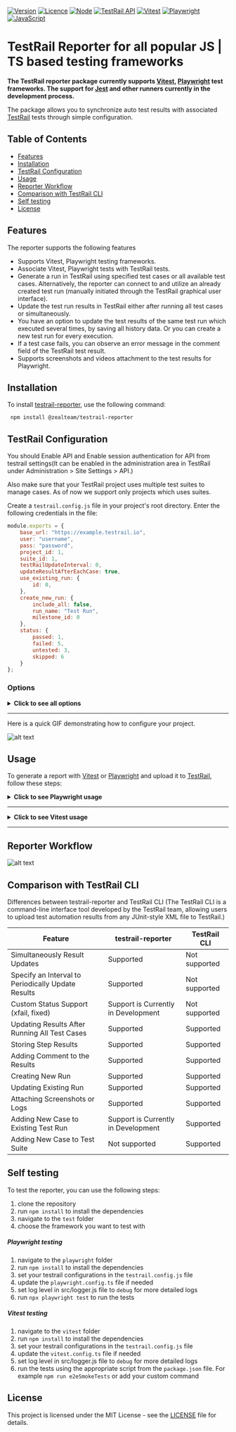 [![Version](https://img.shields.io/badge/version-1.0.0-green)](https://semver.org)
[![Licence](https://img.shields.io/badge/Licence-MIT-green)](https://github.com/zealous-tech/testrail-reporter/blob/main/LICENSE)
[![Node](https://img.shields.io/badge/node->=10.0.0-coral)](https://github.com/zealous-tech/testrail-reporter/blob/main/package.json)
[![TestRail API](https://img.shields.io/badge/TestRail%20API-v2-teal)](https://support.testrail.com/hc/en-us)
[![Vitest](https://img.shields.io/badge/Vitest-1.2.2-darkgreen)](https://vitest.dev/)
[![Playwright](https://img.shields.io/badge/Playwright-1.41.2-blue)](https://playwright.dev/)
[![JavaScript](https://img.shields.io/badge/JavaScript-ES6-yellow)](https://www.javascript.com/)


# TestRail Reporter for all popular JS | TS based testing frameworks


**The TestRail reporter package currently supports [Vitest](https://vitest.dev/), [Playwright](https://playwright.dev/) test frameworks. The support for [Jest](https://jestjs.io/) and other runners currently in the development process.**

The package allows you to synchronize auto test results with associated [TestRail](https://www.testrail.com/) tests through simple configuration.


## Table of Contents

- [Features](#features)
- [Installation](#installation)
- [TestRail Configuration](#testrail-configuration)
- [Usage](#usage)
- [Reporter Workflow](#reporter-workflow)
- [Comparison with TestRail CLI](#comparison-with-testrail-cli)
- [Self testing](#self-testing)
- [License](#license)


## Features

The reporter supports the following features

- Supports Vitest, Playwright testing frameworks.
- Associate Vitest, Playwright tests with TestRail tests.
- Generate a run in TestRail using specified test cases or all available test cases. Alternatively, the reporter can connect to and utilize an already created test run (manually initiated through the TestRail graphical user interface).
- Update the test run results in TestRail either after running all test cases or simultaneously.
- You have an option to update the test results of the same test run which executed several times, by saving all history data. Or you can create a new test run for every execution.
- If a test case fails, you can observe an error message in the comment field of the TestRail test result.
- Supports screenshots and videos attachment to the test results for Playwright.

## Installation

To install [testrail-reporter](https://www.npmjs.com/package/@zealteam/testrail-reporter?activeTab=readme), use the following command:

```code
 npm install @zealteam/testrail-reporter
```

## TestRail Configuration

You should Enable API and Enable session authentication for API from testrail settings(It can be enabled in the administration area in TestRail under Administration > Site Settings > API.)

Also make sure that your TestRail project uses multiple test suites to manage cases. As of now we support only projects which uses suites.

Create a `testrail.config.js` file in your project's root directory. Enter the following credentials in the file:

```javascript
module.exports = {
    base_url: "https://example.testrail.io",
    user: "username",
    pass: "password",
    project_id: 1,
    suite_id: 1,
    testRailUpdateInterval: 0,
    updateResultAfterEachCase: true,
    use_existing_run: {
        id: 0,
    },
    create_new_run: {
        include_all: false,
        run_name: "Test Run",
        milestone_id: 0
    },
    status: {
        passed: 1,
        failed: 5,
        untested: 3,
        skipped: 6
    }
};
```
### Options
<details>
    <summary><b>Click to see all options</b></summary>

- **`base_url`**

    - Replace "https://example.testrail.io" with the actual base URL of your TestRail instance.

- **`user`**

    - Replace "username" with the actual username of your TestRail account.

- **`pass`**

    - Replace "password" with the actual password of your TestRail account.

- **`project_id and suite_id`**

    - Replace the values of project_id's and suite_id's with the corresponding values specific to your project..

- **`testRailUpdateInterval`** - Default is `0` (seconds).

    - When set to 0, the test results will be updated in TestRail after all tests have been executed.
    - If set to another value (e.g., 10), the test results will be updated in TestRail every 10 seconds.
    - If set to a value greater than 59, it will be rounded to minutes, and the results will be updated in TestRail every specified minute.

- **`updateResultAfterEachCase`** - Default is `true`.  Please note that this configuration is only compatible with Playwright.

    - If set to `true` the test results will be updated in TestRail after each test have been executed and `testRailUpdateInterval` config will be ignored.
    - If set to `false` the test results will be updated in TestRail based on the `testRailUpdateInterval` value. 

- **`use_existing_run`**

    - **`id`** - Default is `0`.

        - You have the option to supply an existing test run `id` from your TestRail. When an `id` is provided, your results will be stored in the designated test run, and the reporter will ignore the configurations within the `create_new_run` settings. The same test run will be updated on subsequent runs, and historical data will be maintained within that run.

NOTE: The configs under `create_new_run` will be used if `id` is `0`.

- **`create_new_run`**

    - **`run_name`**

        - If you want to create a new run in TestRail, you can provide a value for `run_name` or the reporter will use the default `Test Run` value. The run name will be composed of the following combination: `'<run_name> <current_date>` (e.g., `Test Run 22.1.2024`).

    - **`include_all`** - Default is `false`

        - When set to false, the newly created TestRail's test run will only include the test cases that are scheduled to execute from Vitest.
        - When set to true, the newly created TestRail's test run will include all test cases within the specified test suite from TestRail.

    - **`milestone_id`** Default is `0`

        - If you have a milestone in your TestRail, you can set the `milestone_id`. The configuration will be ignored if the value is 0.

- **`status`**

    - The `status` configuration in the provided module is a set of status mappings used to interpret and communicate the test results to TestRail. You should configure your case statuses from TestRail(Administration > Customizations > RESULT STATUSES) and set to provided configuration

```javascript
status: {
    passed: 1,
    failed: 5,
    untested: 3,
    skipped: 6
}
```
</details>

---

Here is a quick GIF demonstrating how to configure your project.

![alt text](https://zealous-tech.github.io/testrail-reporter/reporter_installation_and_configuration.gif)

## Usage

To generate a report with [Vitest](https://vitest.dev/) or [Playwright](https://playwright.dev/) and upload it to [TestRail](https://www.testrail.com/), follow these steps:


<details>
    <summary><b>Click to see Playwright usage</b></summary>

##### Add reporter to the config file
Open your config file (e.g., `playwright.config.js` or `playwright.config.ts`)
and add `'@zealteam/testrail-reporter'` into the `reporters` array.

```javascript
export default defineConfig({

...

    reporter: [['list'], ['@zealteam/testrail-reporter']],

...

});
```


##### Update test case with TestRail ID
Write your tests using Playwright, ensuring that each test has appropriate assertions and result statuses.
You should include the TestRail test case IDs in the test names to link it to corresponding case. For example:

```javascript
test("@C123 has title", async ({ page }) => {
    // Test logic here
});
```

In above example @C123 represents the TestRail test ID.
Replace '@C123' with the actual test ID from TestRail.


> **WARNING:**
> If your test cases are already created in TestRail and has a test step,
> you should write your test cases in a way that the test steps are executed in the same order as in TestRail.

Test case example with test steps
```javascript
test("@C123 has title", async ({ page }) => {
    await test.step("Step 1", async () => {
        // test step logic here
    });
    await test.step("Step 2", async () => {
        // test step logic here
    });
});
```

##### Schreenshots and Videos
No extra configuration is needed in the testrail.config.js file. Instead,
 you can use Playwright configurations to generate screenshots and videos.

For instance, if you want to capture a screenshot when a test fails,
you should include the following configuration in your config file (e.g., `playwright.config.js` or `playwright.config.ts`):

```javascript
export default defineConfig({

...

    use: {
        screenshot: 'only-on-failure',
        video: 'retain-on-failure',
    },

...

});
```
Generated screenshots will be available in testrail run tests' attachments.


##### Run your tests

```code
npx playwright test
```

> **INFO:**
>
> The TestRail reporter will collect the test results,
> and will automatically update the test results in TestRail Test Run.
>
> TestRail Run url will be printed in the console after the test execution.


</details>

---

<details>
    <summary><b>Click to see Vitest usage</b></summary>

##### Add reporter to the config file
Open your config file (e.g., `vitest.config.js` or `vitest.config.ts`) and add `'@zealteam/testrail-reporter'` into the `reporters` array.

```javascript
teardownTimeout: 200000,
reporters: ['default', '@zealteam/testrail-reporter'],
```

> **WARNING:**
>
> It is advisable to include the `teardownTimeout` in any of these configurations since the reporter may run after the tests have completed, and setting it to a large number is recommended.
>
> **You must include the `default` runner or your tests won't run properly.**
>


##### Update test case with TestRail ID
Write your tests using Vitest, ensuring that each test has appropriate assertions and result statuses.
You should include the TestRail test case IDs in the test names to link it to corresponding case. For example:

```javascript
it('@C123 adds 1 + 2 to equal 3', async () => {
    expect(1 + 2).toBe(3);
});
```

In above example @C123 represents the TestRail test ID.
Replace '@C123' with the actual test ID from TestRail.


> **WARNING:**
> **Test steps are not supported in Vitest.**


##### Schreenshots
Need to have configured provider to capture screenshots for failed test cases.

For instance, if you want to capture a screenshot when a test fails,
you should include the following configuration in your config file (e.g., `vitest.config.js` or `vite.config.js`):

```javascript
export default defineConfig({

...

    test: {
        environment: 'jsdom',
        browser: {
            enabled: true,
            // browser name is required
            name: '<browser>', // chromium, firefox, webkit
            provider: 'playwright', // or 'webdriverio'
            screenshotFailures: true,
            // screenshots will be saved in this directory
            screenshotDirectory: '<path>',
        },
    },

...

});
```

NOTE: regardless your provider choice, you should install the corresponding provider package.

For more details about the provider installation visit <a href="https://vitest.dev/guide/browser/#provider-installation" target="_blank">Vitest documentation</a>.

Vitest provider configuration is available in <a href="https://vitest.dev/guide/browser/#provider-configuration" target="_blank">Vitest documentation</a>.

Generated screenshots will be available in testrail run tests' attachments.



##### Run your tests

```code
npx vitest test
```

or

```code
npm run test:unit
```
by default above command comes with the following script configuration in the package.json file,
```code
"scripts": {
...
"test:unit": "vitest"
...
},
```

> **WARNING:**
> Don't use this one

```code
vitest run
```

> **CAUTION**
> 
> If your project is based on vite/vue, you should replace the value of `type` key from `module` to `commonjs` in the `package.json` file.

```code
...
"type": "commonjs",
...
``````


> **INFO:**
>
> The TestRail reporter will collect the test results,
> and will automatically update the test results in TestRail Test Run.
>
> TestRail Run url will be printed in the console after the test execution.

</details>

---


## Reporter Workflow

![alt text](https://zealous-tech.github.io/testrail-reporter/workflow.png)


## Comparison with TestRail CLI


Differences between testrail-reporter and TestRail CLI (The TestRail CLI is a command-line interface tool developed by the TestRail team, allowing users to upload test automation results from any JUnit-style XML file to TestRail.)

| Feature                                                | testrail-reporter                   | TestRail CLI  |
|--------------------------------------------------------|-------------------------------------|---------------|
| Simultaneously Result Updates                          | Supported                           | Not supported |
| Specify an Interval to Periodically Update Results     | Supported                           | Not supported |
| Custom Status Support (xfail, fixed)                   | Support is Currently in Development | Not supported |
| Updating Results After Running All Test Cases          | Supported                           | Supported     |
| Storing Step Results                                   | Supported                           | Supported     |
| Adding Comment to the Results                          | Supported                           | Supported     |
| Creating New Run                                       | Supported                           | Supported     |
| Updating Existing Run                                  | Supported                           | Supported     |
| Attaching Screenshots or Logs                          | Supported                           | Supported     |
| Adding New Case to Existing Test Run                   | Support is Currently in Development | Supported     |
| Adding New Case to Test Suite                          | Not supported                       | Supported     |

## Self testing

To test the reporter, you can use the following steps:

1. clone the repository
2. run `npm install` to install the dependencies
3. navigate to the `test` folder
4. choose the framework you want to test with

##### Playwright testing

1. navigate to the `playwright` folder
2. run `npm install` to install the dependencies
3. set your testrail configurations in the `testrail.config.js` file
4. update the `playwright.config.ts` file if needed
5. set log level in src/logger.js file to `debug` for more detailed logs
6. run `npx playwright test` to run the tests

##### Vitest testing

1. navigate to the `vitest` folder
2. run `npm install` to install the dependencies
3. set your testrail configurations in the `testrail.config.js` file
4. update the `vitest.config.ts` file if needed
5. set log level in src/logger.js file to `debug` for more detailed logs
6. run the tests using the appropriate script from the `package.json` file. For example `npm run e2eSmokeTests` or add your custom command


## License

This project is licensed under the MIT License - see the [LICENSE](https://github.com/zealous-tech/testrail-reporter/blob/main/LICENSE) file for details.
